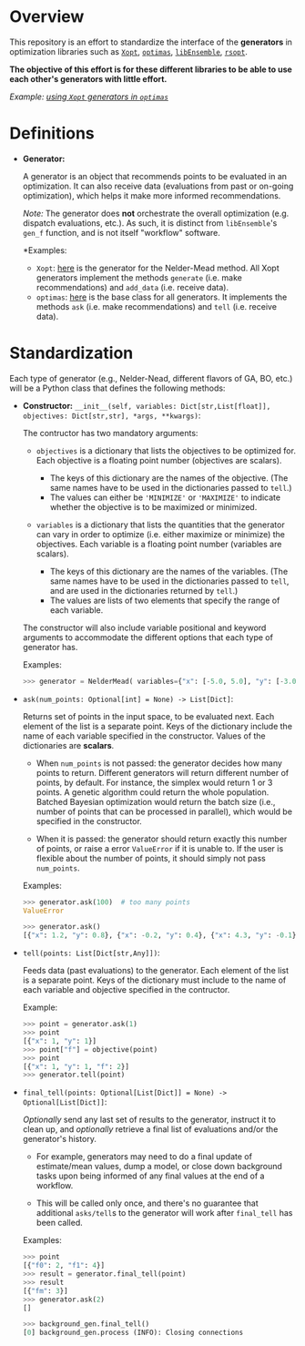 # Overview

This repository is an effort to standardize the interface of the **generators** in optimization libraries such as [`Xopt`](https://github.com/ChristopherMayes/Xopt), [`optimas`](https://github.com/optimas-org/optimas), [`libEnsemble`](https://github.com/Libensemble/libensemble), [`rsopt`](https://github.com/radiasoft/rsopt).

**The objective of this effort is for these different libraries to be able to use each other's generators with little effort.**

*Example: [using `Xopt` generators in `optimas`](https://github.com/optimas-org/optimas/pull/151)*

# Definitions

- **Generator:**

  A generator is an object that recommends points to be evaluated in an optimization. It can also receive data (evaluations from past or on-going optimization), which helps it make more informed recommendations.

  *Note:* The generator does **not** orchestrate the overall optimization (e.g. dispatch evaluations, etc.). As such, it is distinct from `libEnsemble`'s `gen_f` function, and is not itself "workflow" software.

  *Examples:
    - `Xopt`: [here](https://github.com/ChristopherMayes/Xopt/blob/main/xopt/generators/scipy/neldermead.py#L64) is the generator for the Nelder-Mead method. All Xopt generators implement the methods `generate` (i.e. make recommendations) and `add_data` (i.e. receive data).
    - `optimas`: [here](https://github.com/optimas-org/optimas/blob/main/optimas/generators/base.py#L27) is the base class for all generators. It implements the methods `ask` (i.e. make recommendations) and `tell` (i.e. receive data).

# Standardization

Each type of generator (e.g., Nelder-Nead, different flavors of GA, BO, etc.) will be a Python class that defines the following methods:

- **Constructor:**
  `__init__(self, variables: Dict[str,List[float]], objectives: Dict[str,str], *args, **kwargs)`:

  The contructor has two mandatory arguments:

  - `objectives` is a dictionary that lists the objectives to be optimized for. Each objective is a floating point number (objectives are scalars).
    - The keys of this dictionary are the names of the objective. (The same names have to be used in the dictionaries passed to `tell`.)
    - The values can either be `'MINIMIZE'` or `'MAXIMIZE'` to indicate whether the objective is to be maximized or minimized.

  - `variables` is a dictionary that lists the quantities that the generator can vary in order to optimize (i.e. either maximize or minimize) the objectives. Each variable is a floating point number (variables are scalars).
    - The keys of this dictionary are the names of the variables. (The same names have to be used in the dictionaries passed to `tell`, and are used in the dictionaries returned by `tell`.)
    - The values are lists of two elements that specify the range of each variable.

  The constructor will also include variable positional and keyword arguments to
  accommodate the different options that each type of generator has.

  Examples:

    ```python
    >>> generator = NelderMead( variables={"x": [-5.0, 5.0], "y": [-3.0, 2.0]}, objectives={"f": "MAXIMIZE"})
    ```

- `ask(num_points: Optional[int] = None) -> List[Dict]`:

  Returns set of points in the input space, to be evaluated next. Each element of the list is a separate point.
  Keys of the dictionary include the name of each variable specified in the constructor. Values of the dictionaries are **scalars**.

  - When `num_points` is not passed: the generator decides how many points to return.
    Different generators will return different number of points, by default. For instance, the simplex would return 1 or 3 points. A genetic algorithm could return the whole population. Batched Bayesian optimization would return the batch size (i.e., number of points that can be processed in parallel), which would be specified in the constructor.

  - When it is passed: the generator should return exactly this number of points, or raise a error ``ValueError`` if it is unable to. If the user is flexible about the number of points, it should simply not pass `num_points`.

  Examples:

    ```python
    >>> generator.ask(100)  # too many points
    ValueError
    ```

    ```python
    >>> generator.ask()
    [{"x": 1.2, "y": 0.8}, {"x": -0.2, "y": 0.4}, {"x": 4.3, "y": -0.1}]
    ```

- `tell(points: List[Dict[str,Any]])`:

  Feeds data (past evaluations) to the generator. Each element of the list is a separate point. Keys of the dictionary must include to the name of each variable and objective specified in the contructor.

  Example:

  ```python
  >>> point = generator.ask(1)
  >>> point
  [{"x": 1, "y": 1}]
  >>> point["f"] = objective(point)
  >>> point
  [{"x": 1, "y": 1, "f": 2}]
  >>> generator.tell(point)
  ```

- `final_tell(points: Optional[List[Dict]] = None) -> Optional[List[Dict]]`:

  *Optionally* send any last set of results to the generator, instruct it to
  clean up, and *optionally* retrieve a final list of evaluations and/or the generator's
  history.

  - For example, generators may need to do a final update of estimate/mean
    values, dump a model, or close down background tasks
    upon being informed of any final values at the end of a workflow.

  - This will be called only once, and there's no guarantee that additional `asks/tell`s to the generator
    will work after `final_tell` has been called.

  Examples:

  ```python
  >>> point
  [{"f0": 2, "f1": 4}]
  >>> result = generator.final_tell(point)
  >>> result
  [{"fm": 3}]
  >>> generator.ask(2)
  []
  ```

  ```python
  >>> background_gen.final_tell()
  [0] background_gen.process (INFO): Closing connections
  ```


